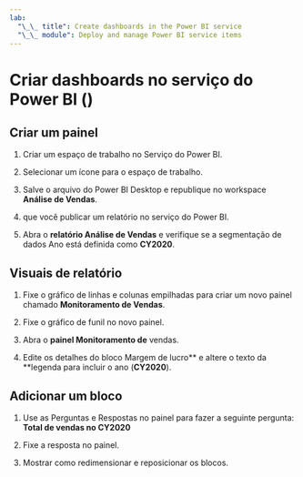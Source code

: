 ```yaml
---
lab:
  "\_\_ title": Create dashboards in the Power BI service
  "\_\_ module": Deploy and manage Power BI service items
---
```

# Criar dashboards no serviço do Power BI ()

## Criar um painel

1. Criar um espaço de trabalho no Serviço do Power BI.

1. Selecionar um ícone para o espaço de trabalho.

1. Salve o arquivo do Power BI Desktop e republique no workspace **Análise de Vendas**.

1. que você publicar um relatório no serviço do Power BI.

1. Abra o **relatório Análise de Vendas** e verifique se a segmentação de dados Ano está definida como **CY2020**.

## Visuais de relatório

1. Fixe o gráfico de linhas e colunas empilhadas para criar um novo painel chamado **Monitoramento de Vendas**.

1. Fixe o gráfico de funil no novo painel.

1. Abra o **painel Monitoramento de** vendas.

1. Edite os detalhes do bloco Margem de lucro** e altere o texto da **legenda para incluir o ano (**CY2020**).

## Adicionar um bloco

1. Use as Perguntas e Respostas no painel para fazer a seguinte pergunta: **Total de vendas no CY2020**

1. Fixe a resposta no painel.

1. Mostrar como redimensionar e reposicionar os blocos.
